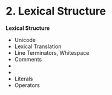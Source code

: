 # 2. Lexical Structure

<primary-label ref="header-label"/>

<secondary-label ref="wip"/>

**Lexical Structure**

- Unicode
- Lexical Translation
- Line Terminators, Whitespace
- Comments
- [](2-5-Identifiers.md)
- [](2-6-Keywords.md)
- Literals
- Operators

